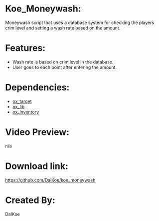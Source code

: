 # Koe_Moneywash:
Moneywash script that uses a database system for checking the players crim level and setting a wash rate based on the amount. 

# Features:
* Wash rate is based on crim level in the database.
* User goes to each point after entering the amount.

# Dependencies:
* [ox_target](https://github.com/overextended/ox_target)
* [ox_lib](https://github.com/overextended/ox_lib)
* [ox_inventory](https://github.com/overextended/ox_inventory)

# Video Preview:
n/a

# Download link:
https://github.com/DalKoe/koe_moneywash

# Created By:
DalKoe
